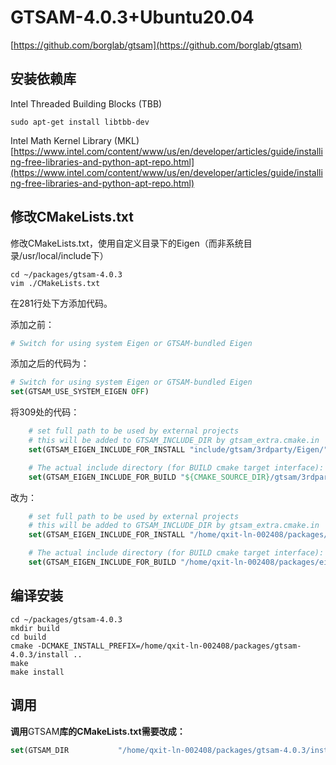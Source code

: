 # GTSAM-4.0.3+Ubuntu20.04

[https://github.com/borglab/gtsam](https://github.com/borglab/gtsam)

## 安装依赖库

Intel Threaded Building Blocks (TBB)

```shell
sudo apt-get install libtbb-dev
```

Intel Math Kernel Library (MKL)
[https://www.intel.com/content/www/us/en/developer/articles/guide/installing-free-libraries-and-python-apt-repo.html](https://www.intel.com/content/www/us/en/developer/articles/guide/installing-free-libraries-and-python-apt-repo.html)

## 修改CMakeLists.txt

修改CMakeLists.txt，使用自定义目录下的Eigen（而非系统目录/usr/local/include下）

```shell
cd ~/packages/gtsam-4.0.3
vim ./CMakeLists.txt
```

在281行处下方添加代码。

添加之前：

```cmake
# Switch for using system Eigen or GTSAM-bundled Eigen
```

添加之后的代码为：

```cmake
# Switch for using system Eigen or GTSAM-bundled Eigen
set(GTSAM_USE_SYSTEM_EIGEN OFF)
```

将309处的代码：

```cmake
	# set full path to be used by external projects
	# this will be added to GTSAM_INCLUDE_DIR by gtsam_extra.cmake.in
	set(GTSAM_EIGEN_INCLUDE_FOR_INSTALL "include/gtsam/3rdparty/Eigen/")

	# The actual include directory (for BUILD cmake target interface):
	set(GTSAM_EIGEN_INCLUDE_FOR_BUILD "${CMAKE_SOURCE_DIR}/gtsam/3rdparty/Eigen/")
```

改为：

```cmake
	# set full path to be used by external projects
	# this will be added to GTSAM_INCLUDE_DIR by gtsam_extra.cmake.in
	set(GTSAM_EIGEN_INCLUDE_FOR_INSTALL "/home/qxit-ln-002408/packages/eigen-3.3.9/install/include/eigen3")

	# The actual include directory (for BUILD cmake target interface):
	set(GTSAM_EIGEN_INCLUDE_FOR_BUILD "/home/qxit-ln-002408/packages/eigen-3.3.9/install/include/eigen3")
```

## 编译安装

```shell
cd ~/packages/gtsam-4.0.3
mkdir build
cd build
cmake -DCMAKE_INSTALL_PREFIX=/home/qxit-ln-002408/packages/gtsam-4.0.3/install ..
make
make install
```

## 调用

**调用**GTSAM**库的CMakeLists.txt需要改成：**

```cmake
set(GTSAM_DIR           "/home/qxit-ln-002408/packages/gtsam-4.0.3/install/lib/cmake/GTSAM")
```